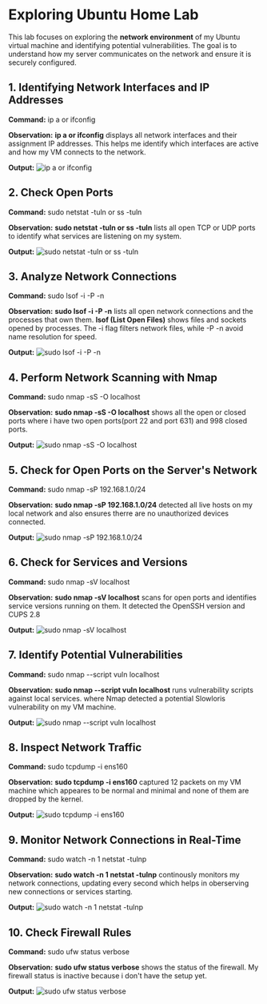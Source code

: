 # Exploring Ubuntu Home Lab

This lab focuses on exploring the **network environment** of my Ubuntu virtual machine and identifying potential vulnerabilities. The goal is to understand how my server communicates on the network and ensure it is securely configured.

## 1. Identifying Network Interfaces and IP Addresses

**Command:**
ip a or ifconfig

**Observation:**
**ip a or ifconfig** displays all network interfaces and their assignment IP addresses. This helps me identify which interfaces are active and how my VM connects to the network.

**Output:**
![ip a or ifconfig](./images/ip.png) 

## 2. Check Open Ports

**Command:**
sudo netstat -tuln or ss -tuln

**Observation:**
**sudo netstat -tuln or ss -tuln** lists all open TCP or UDP ports to identify what services are listening on my system.

**Output:**
![sudo netstat -tuln or ss -tuln](./images/sudo%20netstat.png)

## 3. Analyze Network Connections

**Command:**
sudo lsof -i -P -n

**Observation:**
**sudo lsof -i -P -n** lists all open network connections and the processes that own them. **lsof (List Open Files)** shows files and sockets opened by processes. The -i flag filters network files, while -P -n avoid name resolution for speed.

**Output:**
![sudo lsof -i -P -n](./images/sudo%20lsof.png)

## 4. Perform Network Scanning with Nmap

**Command:**
sudo nmap -sS -O localhost

**Observation:**
**sudo nmap -sS -O localhost** shows all the open or closed ports where i have two open ports(port 22 and port 631) and 998 closed ports.

**Output:**
![sudo nmap -sS -O localhost](./images/sudo%20nmap%20-sS.png)

## 5. Check for Open Ports on the Server's Network

**Command:**
sudo nmap -sP 192.168.1.0/24

**Observation:**
**sudo nmap -sP 192.168.1.0/24** detected all live hosts on my local network and also ensures therre are no unauthorized devices connected.

**Output:**
![sudo nmap -sP 192.168.1.0/24](./images/sudo%20nmap%20-sP.png)

## 6. Check for Services and Versions

**Command:**
sudo nmap -sV localhost

**Observation:**
**sudo nmap -sV localhost** scans for open ports and identifies service versions running on them. It detected the OpenSSH version and CUPS 2.8

**Output:**
![sudo nmap -sV localhost](./images/sudo%20nmap%20-sV.png)

## 7. Identify Potential Vulnerabilities

**Command:**
sudo nmap --script vuln localhost

**Observation:**
**sudo nmap --script vuln localhost** runs vulnerability scripts against local services. where Nmap detected a potential Slowloris vulnerability on my VM machine.

**Output:**
![sudo nmap --script vuln localhost](./images/sudo%20nmap%20-sV.png)

## 8. Inspect Network Traffic

**Command:**
sudo tcpdump -i ens160

**Observation:**
**sudo tcpdump -i ens160** captured 12 packets on my VM machine which appeares to be normal and minimal and none of them are dropped by the kernel.

**Output:**
![sudo tcpdump -i ens160](./images/sudo%20tcpdump.png)

## 9. Monitor Network Connections in Real-Time

**Command:**
sudo watch -n 1 netstat -tulnp

**Observation:**
**sudo watch -n 1 netstat -tulnp** continously monitors my network connections, updating every second which helps in oberserving new connections or services starting.

**Output:**
![sudo watch -n 1 netstat -tulnp](./images/sudo%20watch.png)

## 10. Check Firewall Rules

**Command:**
sudo ufw status verbose

**Observation:**
**sudo ufw status verbose** shows the status of the firewall. My firewall status is inactive because i don't have the setup yet.

**Output:**
![sudo ufw status verbose](./images/sudo%20ufw.png)